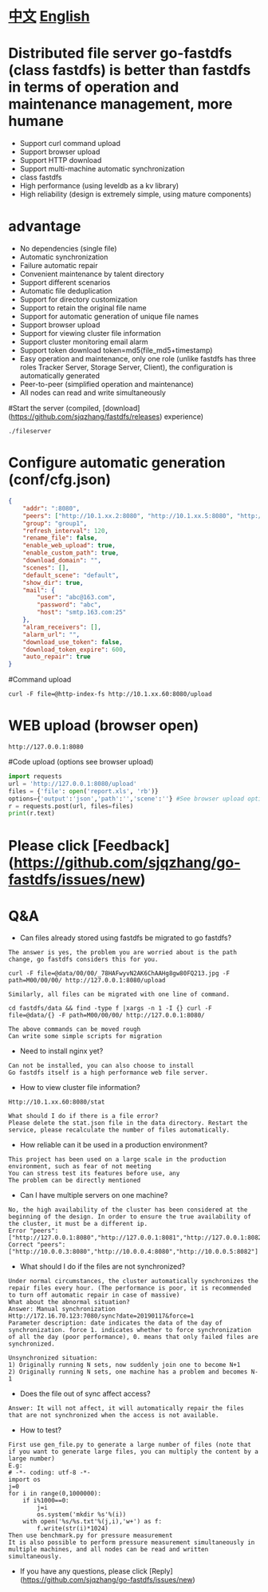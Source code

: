 # [中文](README.md)  [English](README-en.md)

# Distributed file server go-fastdfs (class fastdfs) is better than fastdfs in terms of operation and maintenance management, more humane

- Support curl command upload
- Support browser upload
- Support HTTP download
- Support multi-machine automatic synchronization
- class fastdfs
- High performance (using leveldb as a kv library)
- High reliability (design is extremely simple, using mature components)

# advantage

- No dependencies (single file)
- Automatic synchronization
- Failure automatic repair
- Convenient maintenance by talent directory
- Support different scenarios
- Automatic file deduplication
- Support for directory customization
- Support to retain the original file name
- Support for automatic generation of unique file names
- Support browser upload
- Support for viewing cluster file information
- Support cluster monitoring email alarm
- Support token download token=md5(file_md5+timestamp)
- Easy operation and maintenance, only one role (unlike fastdfs has three roles Tracker Server, Storage Server, Client), the configuration is automatically generated
- Peer-to-peer (simplified operation and maintenance)
- All nodes can read and write simultaneously



#Start the server (compiled, [download] (https://github.com/sjqzhang/fastdfs/releases) experience)
```
./fileserver
```


# Configure automatic generation (conf/cfg.json)
```json
{
	"addr": ":8080",
	"peers": ["http://10.1.xx.2:8080", "http://10.1.xx.5:8080", "http://10.1.xx.60:8080"],
	"group": "group1",
	"refresh_interval": 120,
	"rename_file": false,
	"enable_web_upload": true,
	"enable_custom_path": true,
	"download_domain": "",
	"scenes": [],
	"default_scene": "default",
	"show_dir": true,
	"mail": {
		"user": "abc@163.com",
		"password": "abc",
		"host": "smtp.163.com:25"
	},
	"alram_receivers": [],
	"alarm_url": "",
	"download_use_token": false,
	"download_token_expire": 600,
	"auto_repair": true
}
```


#Command upload

`curl -F file=@http-index-fs http://10.1.xx.60:8080/upload`


# WEB upload (browser open)

`http://127.0.0.1:8080`

#Code upload (options see browser upload)

```python
import requests
url = 'http://127.0.0.1:8080/upload'
files = {'file': open('report.xls', 'rb')}
options={'output':'json','path':'','scene':''} #See browser upload options
r = requests.post(url, files=files)
print(r.text)
```


# Please click [Feedback] (https://github.com/sjqzhang/go-fastdfs/issues/new)


# Q&A
- Can files already stored using fastdfs be migrated to go fastdfs?
```
The answer is yes, the problem you are worried about is the path change, go fastdfs considers this for you.

curl -F file=@data/00/00/_78HAFwyvN2AK6ChAAHg8gw80FQ213.jpg -F path=M00/00/00/ http://127.0.0.1:8080/upload

Similarly, all files can be migrated with one line of command.

cd fastdfs/data && find -type f |xargs -n 1 -I {} curl -F file=@data/{} -F path=M00/00/00/ http://127.0.0.1:8080/

The above commands can be moved rough
Can write some simple scripts for migration

```

- Need to install nginx yet?
```
Can not be installed, you can also choose to install
Go fastdfs itself is a high performance web file server.
```

- How to view cluster file information?
```
Http://10.1.xx.60:8080/stat

What should I do if there is a file error?
Please delete the stat.json file in the data directory. Restart the service, please recalculate the number of files automatically.
```
- How reliable can it be used in a production environment?
```
This project has been used on a large scale in the production environment, such as fear of not meeting
You can stress test its features before use, any
The problem can be directly mentioned
```

- Can I have multiple servers on one machine?
```
No, the high availability of the cluster has been considered at the beginning of the design. In order to ensure the true availability of the cluster, it must be a different ip.
Error "peers": ["http://127.0.0.1:8080","http://127.0.0.1:8081","http://127.0.0.1:8082"]
Correct "peers": ["http://10.0.0.3:8080","http://10.0.0.4:8080","http://10.0.0.5:8082"]
```
- What should I do if the files are not synchronized?
```
Under normal circumstances, the cluster automatically synchronizes the repair files every hour. (The performance is poor, it is recommended to turn off automatic repair in case of massive)
What about the abnormal situation?
Answer: Manual synchronization
Http://172.16.70.123:7080/sync?date=20190117&force=1
Parameter description: date indicates the data of the day of synchronization. force 1. indicates whether to force synchronization of all the day (poor performance), 0. means that only failed files are synchronized.

Unsynchronized situation:
1) Originally running N sets, now suddenly join one to become N+1
2) Originally running N sets, one machine has a problem and becomes N-1

```

- Does the file out of sync affect access?
```
Answer: It will not affect, it will automatically repair the files that are not synchronized when the access is not available.
```


- How to test?
```
First use gen_file.py to generate a large number of files (note that if you want to generate large files, you can multiply the content by a large number)
E.g:
# -*- coding: utf-8 -*-
import os
j=0
for i in range(0,1000000):
    if i%1000==0:
        j=i
        os.system('mkdir %s'%(i))
    with open('%s/%s.txt'%(j,i),'w+') as f:
        f.write(str(i)*1024)
Then use benchmark.py for pressure measurement
It is also possible to perform pressure measurement simultaneously in multiple machines, and all nodes can be read and written simultaneously.
```


- If you have any questions, please click [Reply] (https://github.com/sjqzhang/go-fastdfs/issues/new)

